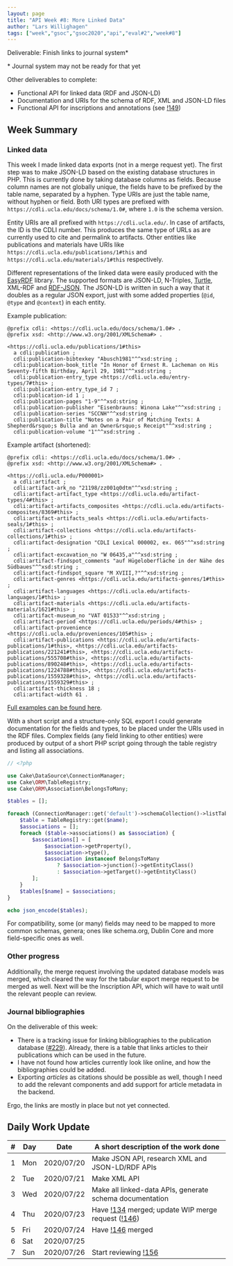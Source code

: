 ```yaml
---
layout: page
title: "API Week #8: More Linked Data"
author: "Lars Willighagen"
tags: ["week","gsoc","gsoc2020","api","eval#2","week#8"]
---
```


Deliverable: Finish links to journal system\*

\* Journal system may not be ready for that yet

Other deliverables to complete:
  - Functional API for linked data (RDF and JSON-LD)
  - Documentation and URIs for the schema of RDF, XML and JSON-LD files
  - Functional API for inscriptions and annotations (see [!149](https://gitlab.com/cdli/framework/-/merge_requests/149))

## Week Summary

### Linked data

This week I made linked data exports (not in a merge request yet). The first step
was to make JSON-LD based on the existing database structures in PHP. This is
currently done by taking database columns as fields. Because column names are not
globally unique, the fields have to be prefixed by the table name, separated by
a hyphen. Type URIs are just the table name, without hyphen or field. Both URI
types are prefixed with `https://cdli.ucla.edu/docs/schema/1.0#`, where `1.0` is
the schema version.

Entity URIs are all prefixed with `https://cdli.ucla.edu/`. In case of artifacts,
the ID is the CDLI number. This produces the same type of URLs as are currently
used to cite and permalink to artifacts. Other entities like publications and
materials have URIs like `https://cdli.ucla.edu/publications/1#this` and
`https://cdli.ucla.edu/materials/1#this` respectively.

Different representations of the linked data were easily produced with the
[EasyRDF](https://www.easyrdf.org/) library. The supported formats are JSON-LD,
N-Triples, [Turtle](https://www.w3.org/TR/turtle/), XML-RDF and [RDF-JSON](https://www.easyrdf.org/docs/rdf-formats-json).
The JSON-LD is written in such a way that it doubles as a regular JSON export,
just with some added properties (`@id`, `@type` and `@context`) in each entity.

Example publication:

```turtle
@prefix cdli: <https://cdli.ucla.edu/docs/schema/1.0#> .
@prefix xsd: <http://www.w3.org/2001/XMLSchema#> .

<https://cdli.ucla.edu/publications/1#this>
  a cdli:publication ;
  cdli:publication-bibtexkey "Abusch1981"^^xsd:string ;
  cdli:publication-book_title "In Honor of Ernest R. Lacheman on His Seventy-fifth Birthday, April 29, 1981"^^xsd:string ;
  cdli:publication-entry_type <https://cdli.ucla.edu/entry-types/7#this> ;
  cdli:publication-entry_type_id 7 ;
  cdli:publication-id 1 ;
  cdli:publication-pages "1-9"^^xsd:string ;
  cdli:publication-publisher "Eisenbrauns: Winona Lake"^^xsd:string ;
  cdli:publication-series "SCCNH"^^xsd:string ;
  cdli:publication-title "Notes on a Pair of Matching Texts: A Shepherd&rsquo;s Bulla and an Owner&rsquo;s Receipt"^^xsd:string ;
  cdli:publication-volume "1"^^xsd:string .
```

Example artifact (shortened):

```turtle
@prefix cdli: <https://cdli.ucla.edu/docs/schema/1.0#> .
@prefix xsd: <http://www.w3.org/2001/XMLSchema#> .

<https://cdli.ucla.edu/P000001>
  a cdli:artifact ;
  cdli:artifact-ark_no "21198/zz001q0dtm"^^xsd:string ;
  cdli:artifact-artifact_type <https://cdli.ucla.edu/artifact-types/4#this> ;
  cdli:artifact-artifacts_composites <https://cdli.ucla.edu/artifacts-composites/8369#this> ;
  cdli:artifact-artifacts_seals <https://cdli.ucla.edu/artifacts-seals/1#this> ;
  cdli:artifact-collections <https://cdli.ucla.edu/artifacts-collections/1#this> ;
  cdli:artifact-designation "CDLI Lexical 000002, ex. 065"^^xsd:string ;
  cdli:artifact-excavation_no "W 06435,a"^^xsd:string ;
  cdli:artifact-findspot_comments "auf Hügeloberfläche in der Nähe des Südbaues"^^xsd:string ;
  cdli:artifact-findspot_square "M XVIII,?"^^xsd:string ;
  cdli:artifact-genres <https://cdli.ucla.edu/artifacts-genres/1#this> ;
  cdli:artifact-languages <https://cdli.ucla.edu/artifacts-languages/1#this> ;
  cdli:artifact-materials <https://cdli.ucla.edu/artifacts-materials/1621#this> ;
  cdli:artifact-museum_no "VAT 01533"^^xsd:string ;
  cdli:artifact-period <https://cdli.ucla.edu/periods/4#this> ;
  cdli:artifact-provenience <https://cdli.ucla.edu/proveniences/105#this> ;
  cdli:artifact-publications <https://cdli.ucla.edu/artifacts-publications/1#this>, <https://cdli.ucla.edu/artifacts-publications/221241#this>, <https://cdli.ucla.edu/artifacts-publications/555708#this>, <https://cdli.ucla.edu/artifacts-publications/890248#this>, <https://cdli.ucla.edu/artifacts-publications/1224788#this>, <https://cdli.ucla.edu/artifacts-publications/1559328#this>, <https://cdli.ucla.edu/artifacts-publications/1559329#this> ;
  cdli:artifact-thickness 18 ;
  cdli:artifact-width 61 .
```

[Full examples can be found here](https://gitlab.com/cdli/framework/-/issues/126#note_384123352).

With a short script and a structure-only SQL export I could generate documentation
for the fields and types, to be placed under the URIs used in the RDF files.
Complex fields (any field linking to other entities) were produced by output of
a short PHP script going through the table registry and listing all associations.

```php
// <?php

use Cake\DataSource\ConnectionManager;
use Cake\ORM\TableRegistry;
use Cake\ORM\Association\BelongsToMany;

$tables = [];

foreach (ConnectionManager::get('default')->schemaCollection()->listTables() as $name) {
    $table = TableRegistry::get($name);
    $associations = [];
    foreach ($table->associations() as $association) {
        $associations[] = [
            $association->getProperty(),
            $association->type(),
            $association instanceof BelongsToMany
                ? $association->junction()->getEntityClass()
                : $association->getTarget()->getEntityClass()
        ];
    }
    $tables[$name] = $associations;
}

echo json_encode($tables);
```

For compatibility, some (or many) fields may need to be mapped to more common
schemas, genera; ones like schema.org, Dublin Core and more field-specific ones
as well.

### Other progress

Additionally, the merge request involving the updated database models was merged,
which cleared the way for the tabular export merge request to be merged as well.
Next will be the Inscription API, which will have to wait until the relevant
people can review.

### Journal bibliographies

On the deliverable of this week:

  - There is a tracking issue for linking bibliographies to the publication
    database ([#229](https://gitlab.com/cdli/framework/-/issues/229)). Already,
    there is a table that links articles to their publications which can be used
    in the future.
  - I have not found how articles currently look like online, and how the
    bibliographies could be added.
  - Exporting _articles_ as citations should be possible as well, though I need
    to add the relevant components and add support for article metadata in the
    backend.

Ergo, the links are mostly in place but not yet connected.

## Daily Work Update

| # | Day | Date       | A short description of the work done |
|---|-----|------------|--------------------------------------|
| 1 | Mon | 2020/07/20 | Make JSON API, research XML and JSON-LD/RDF APIs |
| 2 | Tue | 2020/07/21 | Make XML API |
| 3 | Wed | 2020/07/22 | Make all linked-data APIs, generate schema documentation |
| 4 | Thu | 2020/07/23 | Have [!134](https://gitlab.com/cdli/framework/-/merge_requests/134) merged; update WIP merge request ([!146](https://gitlab.com/cdli/framework/-/merge_requests/146)) |
| 5 | Fri | 2020/07/24 | Have [!146](https://gitlab.com/cdli/framework/-/merge_requests/146) merged |
| 6 | Sat | 2020/07/25 |  |
| 7 | Sun | 2020/07/26 | Start reviewing [!156](https://gitlab.com/cdli/framework/-/merge_requests/156) |
